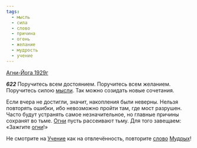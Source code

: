 ```yaml
---
tags:
  - мысль
  - сила
  - слово
  - причина
  - огонь
  - желание
  - мудрость
  - учение
---
```


[Агни-Йога 1929г](/agni/1929)

___622___
Поручитесь всем достоянием. Поручитесь всем желанием. Поручитесь силою [мысли](/tag/#мысль). Так можно созидать новые сочетания.   

Если вчера не достигли, значит, накопления были неверны. Нельзя повторять ошибки, ибо невозможно пройти там, где мост разрушен. Часто будут устранять самое незначительное, но главные причины сохранят во тьме. [Огни](/tag/#огонь) пусть рассеивают тьму. Для того завещаем: «Зажгите [огни](/tag/#огонь)!»   

Не смотрите на [Учение](/tag/#учение) как на отвлечённость, повторите [слово](/tag/#слово) [Мудрых](/tag/#мудрость)!